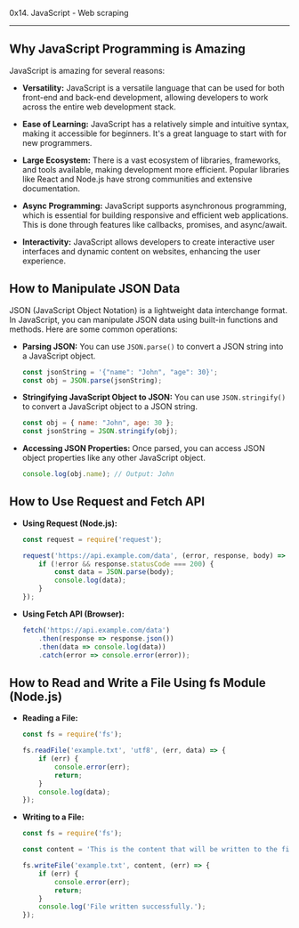 0x14. JavaScript - Web scraping

---

## Why JavaScript Programming is Amazing

JavaScript is amazing for several reasons:

- **Versatility:** JavaScript is a versatile language that can be used for both front-end and back-end development, allowing developers to work across the entire web development stack.

- **Ease of Learning:** JavaScript has a relatively simple and intuitive syntax, making it accessible for beginners. It's a great language to start with for new programmers.

- **Large Ecosystem:** There is a vast ecosystem of libraries, frameworks, and tools available, making development more efficient. Popular libraries like React and Node.js have strong communities and extensive documentation.

- **Async Programming:** JavaScript supports asynchronous programming, which is essential for building responsive and efficient web applications. This is done through features like callbacks, promises, and async/await.

- **Interactivity:** JavaScript allows developers to create interactive user interfaces and dynamic content on websites, enhancing the user experience.

## How to Manipulate JSON Data

JSON (JavaScript Object Notation) is a lightweight data interchange format. In JavaScript, you can manipulate JSON data using built-in functions and methods. Here are some common operations:

- **Parsing JSON:** You can use `JSON.parse()` to convert a JSON string into a JavaScript object.

  ```javascript
  const jsonString = '{"name": "John", "age": 30}';
  const obj = JSON.parse(jsonString);
  ```

- **Stringifying JavaScript Object to JSON:** You can use `JSON.stringify()` to convert a JavaScript object to a JSON string.

  ```javascript
  const obj = { name: "John", age: 30 };
  const jsonString = JSON.stringify(obj);
  ```

- **Accessing JSON Properties:** Once parsed, you can access JSON object properties like any other JavaScript object.

  ```javascript
  console.log(obj.name); // Output: John
  ```

## How to Use Request and Fetch API

- **Using Request (Node.js):**

  ```javascript
  const request = require('request');

  request('https://api.example.com/data', (error, response, body) => {
      if (!error && response.statusCode === 200) {
          const data = JSON.parse(body);
          console.log(data);
      }
  });
  ```

- **Using Fetch API (Browser):**

  ```javascript
  fetch('https://api.example.com/data')
      .then(response => response.json())
      .then(data => console.log(data))
      .catch(error => console.error(error));
  ```

## How to Read and Write a File Using fs Module (Node.js)

- **Reading a File:**

  ```javascript
  const fs = require('fs');

  fs.readFile('example.txt', 'utf8', (err, data) => {
      if (err) {
          console.error(err);
          return;
      }
      console.log(data);
  });
  ```

- **Writing to a File:**

  ```javascript
  const fs = require('fs');

  const content = 'This is the content that will be written to the file.';
  
  fs.writeFile('example.txt', content, (err) => {
      if (err) {
          console.error(err);
          return;
      }
      console.log('File written successfully.');
  });
  ```



